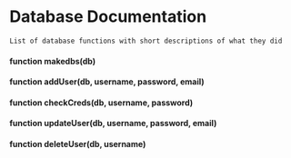 # Database Documentation
```
List of database functions with short descriptions of what they did
```
#### function makedbs(db)

#### function addUser(db, username, password, email)

#### function checkCreds(db, username, password)

#### function updateUser(db, username, password, email)

#### function deleteUser(db, username)
